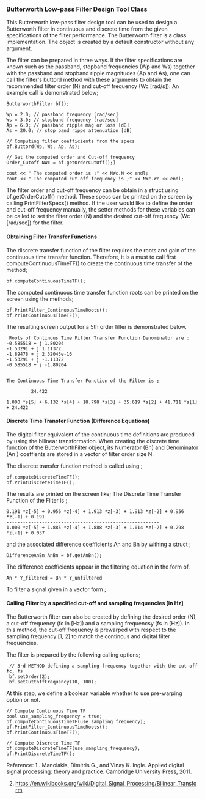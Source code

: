 ### Butterworth Low-pass Filter Design Tool Class 

This Butterworth low-pass filter design tool can be used to design a Butterworth filter in continuous and discrete
 time from the given specifications of the filter performance. The Butterworth filter is a class implementation. The
 object is created by a default constructor without any argument. 

The filter can be prepared in three ways. If the filter specifications are known such as the passband, stopband
frequencies (Wp and Ws) together with the passband and stopband ripple magnitudes (Ap and As), one can call the
filter's buttord method with these arguments to obtain the recommended filter order (N) and cut-off frequency 
(Wc  [rad/s]). An example call is demonstrated below;

    ButterworthFilter bf();

    Wp = 2.0; // passband frequency [rad/sec]
    Ws = 3.0; // stopband frequency [rad/sec]
    Ap = 6.0; // passband ripple mag or loss [dB]
    As = 20.0; // stop band rippe attenuation [dB]
    
    // Computing filter coefficients from the specs
    bf.Buttord(Wp, Ws, Ap, As);

    // Get the computed order and Cut-off frequency
    Order_Cutoff NWc = bf.getOrderCutOff();]
    
    cout << " The computed order is ;" << NWc.N << endl;
    cout << " The computed cut-off frequency is ;" << NWc.Wc << endl;
    
The filter order and cut-off frequency can be obtain in a struct using bf.getOrderCutoff() method. These specs can be
printed on the screen by calling PrintFilterSpecs() method. If the user would like to define the order and cut-off
frequency manually, the setter methods for these variables can  be called to set the filter order (N) and the desired
cut-off frequency (Wc [rad/sec]) for the filter.

#### Obtaining Filter Transfer Functions
The discrete transfer function of the filter requires the roots and gain of the continuous time transfer function. 
Therefore, it is a must to call first computeContinuousTimeTF() to create the continuous time transfer of the method; 
    
    bf.computeContinuousTimeTF();
    
The computed continuous time transfer function roots can be printed on the screen using the methods;  

    bf.PrintFilter_ContinuousTimeRoots();
    bf.PrintContinuousTimeTF();
    
The resulting screen output for a 5th order filter is demonstrated below. 

     Roots of Continous Time Filter Transfer Function Denominator are : 
    -0.585518 + j 1.80204
    -1.53291 + j 1.11372
    -1.89478 + j 2.32043e-16
    -1.53291 + j -1.11372
    -0.585518 + j -1.80204
    
    
    The Continuous Time Transfer Function of the Filter is ;
    
             24.422 
    --------------------------------------------------------
    1.000 *s[5] + 6.132 *s[4] + 18.798 *s[3] + 35.619 *s[2] + 41.711 *s[1] + 24.422 
    

#### Discrete Time Transfer Function (Difference Equations)

The digital filter equivalent of the continuous time definitions are produced by using the bilinear transformation. 
When creating the discrete time function of the ButterworthFilter object, its Numerator (Bn) and Denominator (An
) coeffients are stored in a vector of filter order size N.

The discrete transfer function method is called using ;

    bf.computeDiscreteTimeTF();
    bf.PrintDiscreteTimeTF();
    
The results are printed on the screen like;
    The Discrete Time Transfer Function of the Filter is ;

    0.191 *z[-5] + 0.956 *z[-4] + 1.913 *z[-3] + 1.913 *z[-2] + 0.956 *z[-1] + 0.191
    --------------------------------------------------------
    1.000 *z[-5] + 1.885 *z[-4] + 1.888 *z[-3] + 1.014 *z[-2] + 0.298 *z[-1] + 0.037
    
and the associated difference coefficients An and Bn by withing a struct ; 

    DifferenceAnBn AnBn = bf.getAnBn();
    
 The difference coefficients appear in the filtering equation in the form of.  
 
    An * Y_filtered = Bn * Y_unfiltered  
 
To filter a signal given in a vector form ;

#### Calling Filter by a specified cut-off and sampling frequencies [in Hz] 

The Butterworth filter can also be created by defining the desired order (N), a cut-off frequency (fc in [Hz]) and a
 sampling frequencsy (fs in [Hz]). In this method, the cut-off frequency is prewarped with respect to the sampling
 frequency [1, 2] to match the continous and digital filter frequencies. 
 
 The filter is prepared by the following calling options;
 
     // 3rd METHOD defining a sampling frequency together with the cut-off fc, fs
     bf.setOrder(2);
     bf.setCuttoffFrequency(10, 100);

At this step, we define a boolean variable whether to use pre-warping option or not. 

    // Compute Continuous Time TF
    bool use_sampling_frequency = true;
    bf.computeContinuousTimeTF(use_sampling_frequency);
    bf.PrintFilter_ContinuousTimeRoots();
    bf.PrintContinuousTimeTF();

    // Compute Discrete Time TF
    bf.computeDiscreteTimeTF(use_sampling_frequency);
    bf.PrintDiscreteTimeTF();
 
 
 Reference: 
 1 . Manolakis, Dimitris G., and Vinay K. Ingle. Applied digital signal processing: theory and practice.  Cambridge
  University Press, 2011. 
  
 2. https://en.wikibooks.org/wiki/Digital_Signal_Processing/Bilinear_Transform
 
 
    
